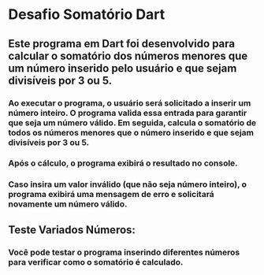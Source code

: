 
# Desafio Somatório Dart 

## Este programa em Dart foi desenvolvido para calcular o somatório dos números menores que um número inserido pelo usuário e que sejam divisíveis por 3 ou 5.

### Ao executar o programa, o usuário será solicitado a inserir um número inteiro. O programa valida essa entrada para garantir que seja um número válido. Em seguida, calcula o somatório de todos os números menores que o número inserido e que sejam divisíveis por 3 ou 5.

### Após o cálculo, o programa exibirá o resultado no console.

### Caso insira um valor inválido (que não seja número inteiro), o programa exibirá uma mensagem de erro e solicitará novamente um número válido.

## Teste Variados Números:

### Você pode testar o programa inserindo diferentes números para verificar como o somatório é calculado.
